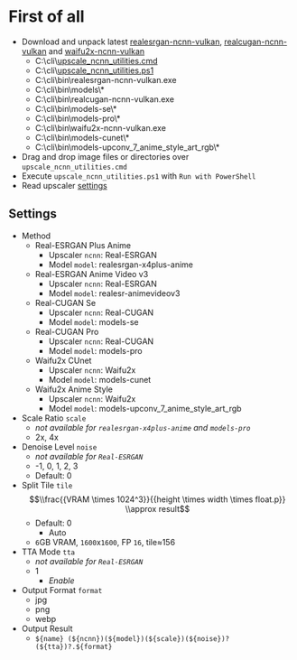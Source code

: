 # First of all

- Download and unpack latest [realesrgan-ncnn-vulkan](https://github.com/xinntao/Real-ESRGAN/releases), [realcugan-ncnn-vulkan](https://github.com/nihui/realcugan-ncnn-vulkan/releases) and [waifu2x-ncnn-vulkan](https://github.com/nihui/waifu2x-ncnn-vulkan/releases)
    - C:\cli\\[upscale_ncnn_utilities.cmd](https://raw.githubusercontent.com/jc3213/batchscript/main/upscale/upscale_ncnn_utilities.cmd)
    - C:\cli\\[upscale_ncnn_utilities.ps1](https://raw.githubusercontent.com/jc3213/batchscript/main/upscale/upscale_ncnn_utilities.ps1)
    - C:\cli\bin\realesrgan-ncnn-vulkan.exe
    - C:\cli\bin\models\\\*
    - C:\cli\bin\realcugan-ncnn-vulkan.exe
    - C:\cli\bin\models-se\\*
    - C:\cli\bin\models-pro\\*
    - C:\cli\bin\waifu2x-ncnn-vulkan.exe
    - C:\cli\bin\models-cunet\\*
    - C:\cli\bin\models-upconv_7_anime_style_art_rgb\\*
- Drag and drop image files or directories over `upscale_ncnn_utilities.cmd`
- Execute `upscale_ncnn_utilities.ps1` with `Run with PowerShell`
- Read upscaler [settings](#Settings)

## Settings
- Method
    - Real-ESRGAN Plus Anime
        - Upscaler `ncnn`: Real-ESRGAN
        - Model `model`: realesrgan-x4plus-anime
    - Real-ESRGAN Anime Video v3
        - Upscaler `ncnn`: Real-ESRGAN
        - Model `model`: realesr-animevideov3
    - Real-CUGAN Se
        - Upscaler `ncnn`: Real-CUGAN
        - Model `model`: models-se
    - Real-CUGAN Pro
        - Upscaler `ncnn`: Real-CUGAN
        - Model `model`: models-pro
    - Waifu2x CUnet
        - Upscaler `ncnn`: Waifu2x
        - Model `model`: models-cunet
    - Waifu2x Anime Style
        - Upscaler `ncnn`: Waifu2x
        - Model `model`: models-upconv_7_anime_style_art_rgb
- Scale Ratio `scale`
    - *not available for `realesrgan-x4plus-anime` and `models-pro`*
    - 2x, 4x
- Denoise Level `noise`
    - *not available for `Real-ESRGAN`*
    - -1, 0, 1, 2, 3
    - Default: 0
- Split Tile `tile`
$$\\frac{{VRAM \times 1024^3}}{{height \times width \times float.p}} \\approx result$$
    - Default: 0
        - Auto
    - `6`GB VRAM, `1600`x`1600`, FP `16`, tile≈156
- TTA Mode `tta`
    - *not available for `Real-ESRGAN`*
    - 1
        - *Enable*
- Output Format `format`
    - jpg
    - png
    - webp
- Output Result
    - `${name} (${ncnn})(${model})(${scale})(${noise})?(${tta})?.${format}`
